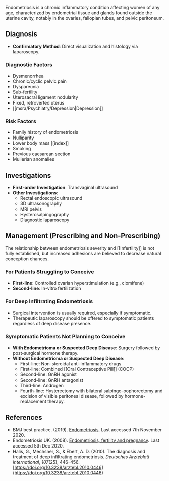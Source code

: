 Endometriosis is a chronic inflammatory condition affecting women of any age, characterized by endometrial tissue and glands found outside the uterine cavity, notably in the ovaries, fallopian tubes, and pelvic peritoneum.

## Diagnosis
- **Confirmatory Method**: Direct visualization and histology via laparoscopy.

### Diagnostic Factors
- Dysmenorrhea
- Chronic/cyclic pelvic pain
- Dyspareunia
- Sub-fertility
- Uterosacral ligament nodularity
- Fixed, retroverted uterus
- [[msra/Psychiatry/Depression|Depression]]

### Risk Factors
- Family history of endometriosis
- Nulliparity
- Lower body mass [[index]]
- Smoking
- Previous caesarean section
- Mullerian anomalies

## Investigations
- **First-order Investigation**: Transvaginal ultrasound
- **Other Investigations**:
  - Rectal endoscopic ultrasound
  - 3D ultrasonography
  - MRI pelvis
  - Hysterosalpingography
  - Diagnostic laparoscopy

## Management (Prescribing and Non-Prescribing)
The relationship between endometriosis severity and [[Infertility]] is not fully established, but increased adhesions are believed to decrease natural conception chances.

### For Patients Struggling to Conceive
- **First-line**: Controlled ovarian hyperstimulation (e.g., clomifene)
- **Second-line**: In-vitro fertilization

### For Deep Infiltrating Endometriosis
- Surgical intervention is usually required, especially if symptomatic. 
- Therapeutic laparoscopy should be offered to symptomatic patients regardless of deep disease presence.

### Symptomatic Patients Not Planning to Conceive
- **With Endometrioma or Suspected Deep Disease**: Surgery followed by post-surgical hormone therapy.
- **Without Endometrioma or Suspected Deep Disease**: 
  - First-line: Non-steroidal anti-inflammatory drugs
  - First-line: Combined [[Oral Contraceptive Pill]] (COCP)
  - Second-line: GnRH agonist
  - Second-line: GnRH antagonist
  - Third-line: Androgen
  - Fourth-line: Hysterectomy with bilateral salpingo-oophorectomy and excision of visible peritoneal disease, followed by hormone-replacement therapy.

## References
- BMJ best practice. (2019). [Endometriosis](https://bestpractice.bmj.com/topics/en-gb/355). Last accessed 7th November 2020.
- Endometriosis UK. (2008). [Endometriosis, fertility and pregnancy](https://www.endometriosis-uk.org/endometriosis-fertility-and-pregnancy). Last accessed 5th Dec 2020.
- Halis, G., Mechsner, S., & Ebert, A. D. (2010). The diagnosis and treatment of deep infiltrating endometriosis. *Deutsches Arzteblatt international*, *107*(25), 446–456. [https://doi.org/10.3238/arztebl.2010.0446](https://doi.org/10.3238/arztebl.2010.0446)